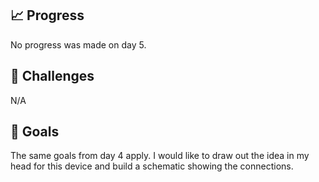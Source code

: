 ## 📈 Progress
No progress was made on day 5. 

## 🧩 Challenges
N/A

## 🥅 Goals
The same goals from day 4 apply. I would like to draw out the idea in my head for this device and build a schematic showing the connections.

